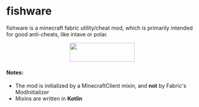 # fishware
fishware is a minecraft fabric utility/cheat mod, which is primarily intended for good anti-cheats, like intave or polar.

<p><a title="Fabric Language Kotlin" href="https://minecraft.curseforge.com/projects/fabric-language-kotlin" target="_blank" rel="noopener noreferrer"><img style="display: block; margin-left: auto; margin-right: auto;" src="https://i.imgur.com/c1DH9VL.png" alt="" width="171" height="50" /></a></p>

#### Notes:
- The mod is initialized by a MinecraftClient mixin, and **not** by Fabric's ModInitializer
- Mixins are written in **Kotlin**
